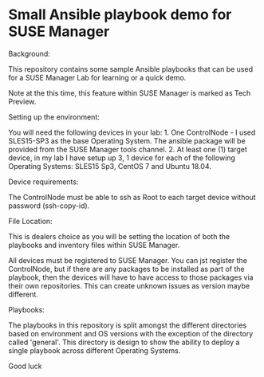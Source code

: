 # Small Ansible playbook demo for SUSE Manager


Background:

This repository contains some sample Ansible playbooks that can be used for a SUSE Manager Lab for 
learning or a quick demo.
 
Note at the this time, this feature within SUSE Manager is marked as Tech Preview.

Setting up the environment:

You will need the following devices in your lab:
    1. One ControlNode - I used SLES15-SP3 as the base Operating System. The ansible package will be provided 
       from the SUSE Manager tools channel.
    2. At least one (1) target device, in my lab I have setup up 3,  1 device for each of the 
       following Operating Systems: SLES15 Sp3, CentOS 7 and Ubuntu 18.04.

Device requirements:

The ControlNode must be able to ssh as Root to each target device without password (ssh-copy-id).

File Location:

This is dealers choice as you will be setting the location of both the playbooks and inventory files
within SUSE Manager.  

All devices must be registered to SUSE Manager. You can jst register the ControlNode, but if there 
are any packages to be installed as part of the playbook, then the devices will have to have
access to those packages via their own repositories.  This can create unknown issues as version
maybe different.

Playbooks:

The playbooks in this repository is split amongst the different directories based on environment and
OS versions with the exception of the directory called 'general'.  This directory is design to show 
the ability to deploy a single playbook across different Operating Systems.

Good luck